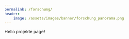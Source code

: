 ```yaml
---
permalink: /forschung/
header:
    image: /assets/images/banner/forschung_panorama.png
---
```


Hello projekte page!